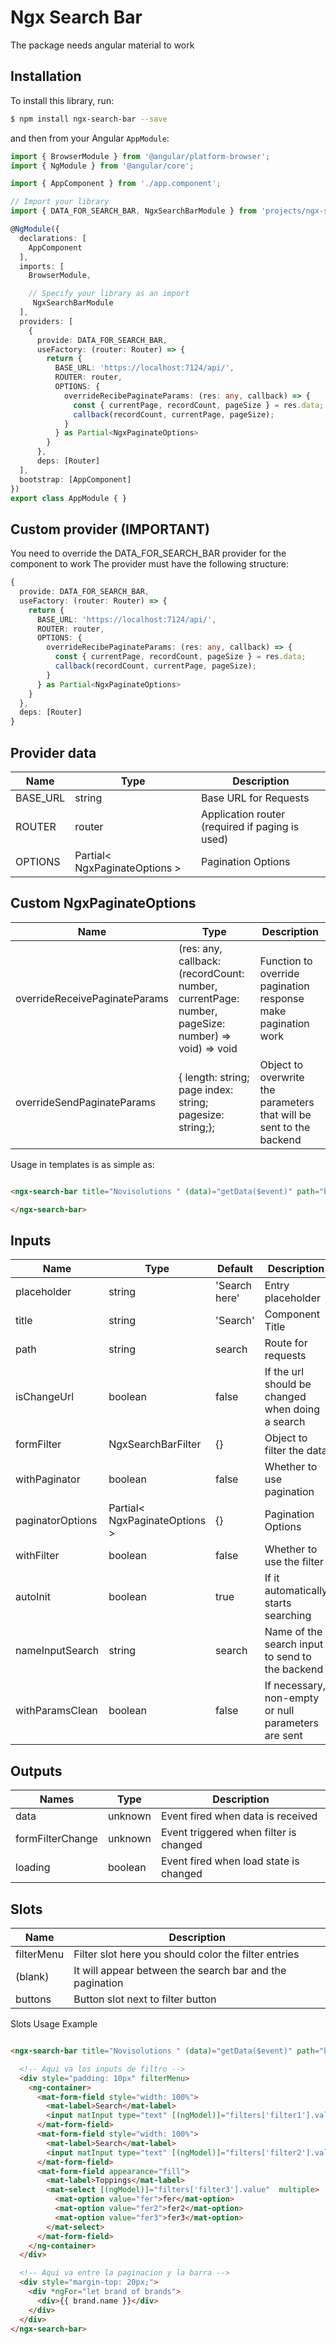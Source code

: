 # Ngx Search Bar

The package needs angular material to work

## Installation

To install this library, run:

```bash
$ npm install ngx-search-bar --save
```

and then from your Angular `AppModule`:

```typescript
import { BrowserModule } from '@angular/platform-browser';
import { NgModule } from '@angular/core';

import { AppComponent } from './app.component';

// Import your library
import { DATA_FOR_SEARCH_BAR, NgxSearchBarModule } from 'projects/ngx-search-bar/src/public-api';

@NgModule({
  declarations: [
    AppComponent
  ],
  imports: [
    BrowserModule,

    // Specify your library as an import
     NgxSearchBarModule
  ],
  providers: [
    {
      provide: DATA_FOR_SEARCH_BAR,
      useFactory: (router: Router) => {
        return {
          BASE_URL: 'https://localhost:7124/api/',
          ROUTER: router,
          OPTIONS: {
            overrideRecibePaginateParams: (res: any, callback) => {
              const { currentPage, recordCount, pageSize } = res.data;
              callback(recordCount, currentPage, pageSize);
            }
          } as Partial<NgxPaginateOptions>
        }
      },
      deps: [Router]
  ],
  bootstrap: [AppComponent]
})
export class AppModule { }
```

## Custom provider (IMPORTANT)

You need to override the DATA_FOR_SEARCH_BAR provider for the component to work
The provider must have the following structure:

```typescript
{
  provide: DATA_FOR_SEARCH_BAR,
  useFactory: (router: Router) => {
    return {
      BASE_URL: 'https://localhost:7124/api/',
      ROUTER: router,
      OPTIONS: {
        overrideRecibePaginateParams: (res: any, callback) => {
          const { currentPage, recordCount, pageSize } = res.data;
          callback(recordCount, currentPage, pageSize);
        }
      } as Partial<NgxPaginateOptions>
    }
  },
  deps: [Router]
}
```

## Provider data

| Name | Type | Description |
| --- | --- | --- |
| BASE_URL | string | Base URL for Requests |
| ROUTER | router | Application router (required if paging is used) |
| OPTIONS | Partial< NgxPaginateOptions > | Pagination Options |

## Custom NgxPaginateOptions

| Name | Type | Description |
| --- | --- | --- |
| overrideReceivePaginateParams | (res: any, callback: (recordCount: number, currentPage: number, pageSize: number) => void) => void | Function to override pagination response make pagination work |
| overrideSendPaginateParams | { length: string; page index: string; pagesize: string;}; | Object to overwrite the parameters that will be sent to the backend |



Usage in templates is as simple as:

```html

<ngx-search-bar title="Novisolutions " (data)="getData($event)" path="brands" [isChangeUrl]="true" [(formFilter)]="filters">

</ngx-search-bar>
```

## Inputs
| Name | Type | Default | Description |
| --- | --- | --- | --- |
| placeholder | string | 'Search here' | Entry placeholder |
| title | string | 'Search' | Component Title |
| path | string | search | Route for requests |
| isChangeUrl | boolean | false | If the url should be changed when doing a search |
| formFilter | NgxSearchBarFilter | {} | Object to filter the data |
| withPaginator | boolean | false | Whether to use pagination |
| paginatorOptions | Partial< NgxPaginateOptions > | {} | Pagination Options |
| withFilter | boolean | false | Whether to use the filter |
| autoInit | boolean | true | If it automatically starts searching |
| nameInputSearch | string | search | Name of the search input to send to the backend |
| withParamsClean | boolean | false | If necessary, non-empty or null parameters are sent |


## Outputs

| Names | Type | Description |
| --- | --- | --- |
| data | unknown | Event fired when data is received |
| formFilterChange | unknown | Event triggered when filter is changed |
| loading | boolean | Event fired when load state is changed |


## Slots 

| Name | Description |
| --- | --- |
| filterMenu | Filter slot here you should color the filter entries |
| (blank) | It will appear between the search bar and the pagination |
| buttons | Button slot next to filter button |

Slots Usage Example

```html

<ngx-search-bar title="Novisolutions " (data)="getData($event)" path="brands" [isChangeUrl]="true" [(formFilter)]="filters">

  <!-- Aqui va los inputs de filtro -->
  <div style="padding: 10px" filterMenu>
    <ng-container>
      <mat-form-field style="width: 100%">
        <mat-label>Search</mat-label>
        <input matInput type="text" [(ngModel)]="filters['filter1'].value" />
      </mat-form-field>
      <mat-form-field style="width: 100%">
        <mat-label>Search</mat-label>
        <input matInput type="text" [(ngModel)]="filters['filter2'].value" />
      </mat-form-field>
      <mat-form-field appearance="fill">
        <mat-label>Toppings</mat-label>
        <mat-select [(ngModel)]="filters['filter3'].value"  multiple>
          <mat-option value="fer">fer</mat-option>
          <mat-option value="fer2">fer2</mat-option>
          <mat-option value="fer3">fer3</mat-option>
        </mat-select>
      </mat-form-field>
    </ng-container>
  </div>

  <!-- Aqui va entre la paginacion y la barra -->
  <div style="margin-top: 20px;">
    <div *ngFor="let brand of brands">
      <div>{{ brand.name }}</div>
    </div>
  </div>
</ngx-search-bar>
```
